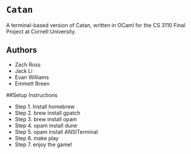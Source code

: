# `Catan` 
A terminal-based version of Catan, written in OCaml for the CS 3110 Final Project at Cornell University. 

## Authors
- Zach Ross
- Jack Li
- Evan Williams
- Emmett Breen


##Setup Instructions
- Step 1. Install homebrew
- Step 2. brew install gpatch
- Step 3. brew install opam
- Step 4. opam install dune
- Step 5. opam install ANSITerminal
- Step 6. make play
- Step 7. enjoy the game!
